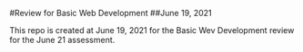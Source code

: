 #Review for Basic Web Development
##June 19, 2021

This repo is created at June 19, 2021 for the Basic Wev Development review for the June 21 assessment. 
